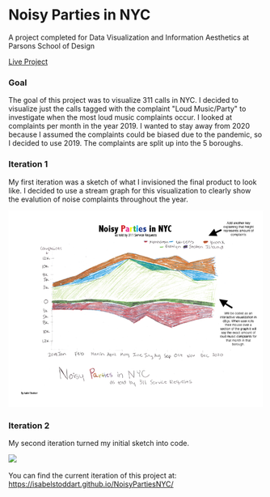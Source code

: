 # Noisy Parties in NYC
A project completed for Data Visualization and Information Aesthetics at Parsons School of Design

[Live Project](https://isabelstoddart.github.io/NoisyPartiesNYC/)

### Goal
The goal of this project was to visualize 311 calls in NYC. I decided to visualize just the calls tagged with the complaint "Loud Music/Party" to investigate when the most loud music complaints occur. I looked at complaints per month in the year 2019. I wanted to stay away from 2020 because I assumed the complaints could be biased due to the pandemic, so I decided to use 2019. The complaints are split up into the 5 boroughs. 

### Iteration 1
My first iteration was a sketch of what I invisioned the final product to look like. I decided to use a stream graph for this visualization to clearly show the evalution of noise complaints throughout the year.

![](firstiter.png)

### Iteration 2
My second iteration turned my initial sketch into code. 

![](seconditer.png)

You can find the current iteration of this project at: https://isabelstoddart.github.io/NoisyPartiesNYC/

